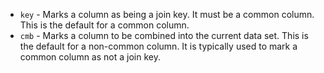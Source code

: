- `key` - Marks a column as being a join key. It must be a common column. This is the default for a common column.
- `cmb` - Marks a column to be combined into the current data set. This is the default for a non-common column. It is typically used to mark a common column as not a join key.
